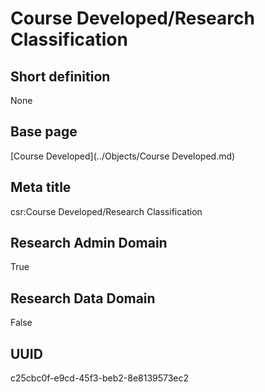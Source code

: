 # Course Developed/Research Classification
## Short definition
None
## Base page
[Course Developed](../Objects/Course Developed.md)
## Meta title
csr:Course Developed/Research Classification
## Research Admin Domain
True
## Research Data Domain
False
## UUID
c25cbc0f-e9cd-45f3-beb2-8e8139573ec2

